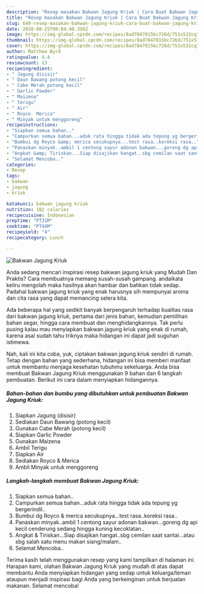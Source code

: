 ```yaml
---
description: "Resep masakan Bakwan Jagung Kriuk | Cara Buat Bakwan Jagung Kriuk Yang Enak Dan Lezat"
title: "Resep masakan Bakwan Jagung Kriuk | Cara Buat Bakwan Jagung Kriuk Yang Enak Dan Lezat"
slug: 649-resep-masakan-bakwan-jagung-kriuk-cara-buat-bakwan-jagung-kriuk-yang-enak-dan-lezat
date: 2020-08-25T00:04:40.356Z
image: https://img-global.cpcdn.com/recipes/8ad7847015bc726d/751x532cq70/bakwan-jagung-kriuk-foto-resep-utama.jpg
thumbnail: https://img-global.cpcdn.com/recipes/8ad7847015bc726d/751x532cq70/bakwan-jagung-kriuk-foto-resep-utama.jpg
cover: https://img-global.cpcdn.com/recipes/8ad7847015bc726d/751x532cq70/bakwan-jagung-kriuk-foto-resep-utama.jpg
author: Matthew Byrd
ratingvalue: 4.4
reviewcount: 13
recipeingredient:
- " Jagung disisir"
- " Daun Bawang potong kecil"
- " Cabe Merah potong kecil"
- " Garlic Powder"
- " Maizena"
- " Terigu"
- " Air"
- " Royco  Merica"
- " Minyak untuk menggoreng"
recipeinstructions:
- "Siapkan semua bahan.."
- "Campurkan semua bahan...aduk rata hingga tidak ada tepung yg bergerindil.."
- "Bumbui dg Royco &amp; merica secukupnya...test rasa..koreksi rasa.."
- "Panaskan minyak..ambil 1 centong sayur adonan bakwan...goreng dg api kecil cenderung sedang hingga kuning kecoklatan.."
- "Angkat &amp; Tiriskan...Siap disajikan hangat..sbg cemilan saat santai...atau sbg salah satu menu makan siang/malam.."
- "Selamat Mencoba.."
categories:
- Resep
tags:
- bakwan
- jagung
- kriuk

katakunci: bakwan jagung kriuk 
nutrition: 102 calories
recipecuisine: Indonesian
preptime: "PT31M"
cooktime: "PT44M"
recipeyield: "4"
recipecategory: Lunch

---
```



![Bakwan Jagung Kriuk](https://img-global.cpcdn.com/recipes/8ad7847015bc726d/751x532cq70/bakwan-jagung-kriuk-foto-resep-utama.jpg)

Anda sedang mencari inspirasi resep bakwan jagung kriuk yang Mudah Dan Praktis? Cara membuatnya memang susah-susah gampang. andaikata keliru mengolah maka hasilnya akan hambar dan bahkan tidak sedap. Padahal bakwan jagung kriuk yang enak harusnya sih mempunyai aroma dan cita rasa yang dapat memancing selera kita.

Ada beberapa hal yang sedikit banyak berpengaruh terhadap kualitas rasa dari bakwan jagung kriuk, pertama dari jenis bahan, kemudian pemilihan bahan segar, hingga cara membuat dan menghidangkannya. Tak perlu pusing kalau mau menyiapkan bakwan jagung kriuk yang enak di rumah, karena asal sudah tahu triknya maka hidangan ini dapat jadi suguhan istimewa.




Nah, kali ini kita coba, yuk, ciptakan bakwan jagung kriuk sendiri di rumah. Tetap dengan bahan yang sederhana, hidangan ini bisa memberi manfaat untuk membantu menjaga kesehatan tubuhmu sekeluarga. Anda bisa membuat Bakwan Jagung Kriuk menggunakan 9 bahan dan 6 langkah pembuatan. Berikut ini cara dalam menyiapkan hidangannya.

<!--inarticleads1-->

##### Bahan-bahan dan bumbu yang dibutuhkan untuk pembuatan Bakwan Jagung Kriuk:

1. Siapkan  Jagung (disisir)
1. Sediakan  Daun Bawang (potong kecil)
1. Gunakan  Cabe Merah (potong kecil)
1. Siapkan  Garlic Powder
1. Gunakan  Maizena
1. Ambil  Terigu
1. Siapkan  Air
1. Sediakan  Royco &amp; Merica
1. Ambil  Minyak untuk menggoreng




<!--inarticleads2-->

##### Langkah-langkah membuat Bakwan Jagung Kriuk:

1. Siapkan semua bahan..
1. Campurkan semua bahan...aduk rata hingga tidak ada tepung yg bergerindil..
1. Bumbui dg Royco &amp; merica secukupnya...test rasa..koreksi rasa..
1. Panaskan minyak..ambil 1 centong sayur adonan bakwan...goreng dg api kecil cenderung sedang hingga kuning kecoklatan..
1. Angkat &amp; Tiriskan...Siap disajikan hangat..sbg cemilan saat santai...atau sbg salah satu menu makan siang/malam..
1. Selamat Mencoba..




Terima kasih telah menggunakan resep yang kami tampilkan di halaman ini. Harapan kami, olahan Bakwan Jagung Kriuk yang mudah di atas dapat membantu Anda menyiapkan hidangan yang sedap untuk keluarga/teman ataupun menjadi inspirasi bagi Anda yang berkeinginan untuk berjualan makanan. Selamat mencoba!
